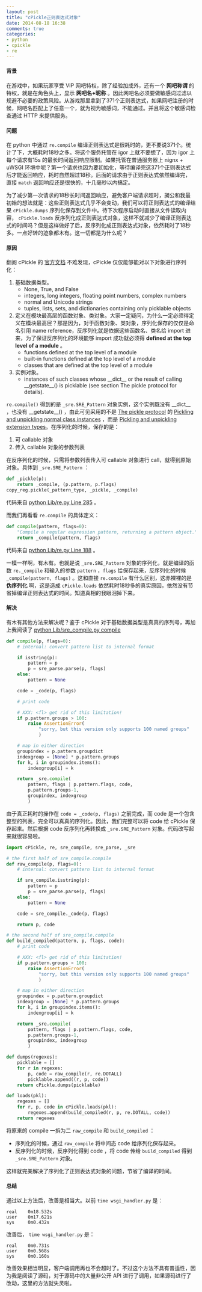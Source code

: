 ```yaml
---
layout: post
title: "cPickle正则表达式对象"
date: 2014-08-18 16:38
comments: true
categories: 
- python
- cpickle
- re
---
```


#### 背景

在游戏中，如果玩家享受 VIP 网吧特权，除了经验加成外，还有一个 **网吧称谓** 的特权，就是在角色头上，显示 **网吧名+昵称** 。因此网吧名必须要做敏感词过滤以规避不必要的政策风险。从游戏那里拿到了371个正则表达式，如果网吧注册的时候，网吧名匹配上了任意一个，就为视为敏感词，不能通过。并且将这个敏感词检查通过 HTTP 来提供服务。

#### 问题

在 python 中通过 `re.compile` 编译正则表达式是很耗时的，更不要说371个。统计了下，大概耗时18秒之多。将这个服务托管在 igor 上就不要想了，因为 igor 上每个请求有15s 的最长时间返回响应限制。如果托管在普通服务器上 nignx + uWSGI 环境中呢？第一个请求也因为要初始化，等待编译完这371个正则表达式后才能返回响应，耗时自然超过18秒。后面的请求由于正则表达式依然编译完，直接 `match` 返回响应还是很快的，十几毫秒以内搞定。

为了减少第一次请求的18秒长时间返回响应，避免客户端请求超时，昶公和我最初始的想法就是：这些正则表达式几乎不会变动，我们可以将正则表达式的编译结果 `cPickle.dumps` 序列化保存到文件中。待下次程序启动时直接从文件读取内容， `cPickle.loads` 反序列化成正则表达式对象，这样不就减少了编译正则表达式的时间吗？但是这样做好了后，反序列化成正则表达式对象，依然耗时了18秒多。一点好转的迹象都木有。这一切都是为什么呢？

#### 原因

翻阅 cPickle 的 [官方文档](https://docs.python.org/2/library/pickle.html) 不难发现，cPickle 仅仅能够能对以下对象进行序列化：

1. 基础数据类型。
   * None, True, and False
   * integers, long integers, floating point numbers, complex numbers
   * normal and Unicode strings
   * tuples, lists, sets, and dictionaries containing only picklable objects
2. 定义在模块最高层的函数对象、类对象。大家一定疑问，为什么一定必须得定义在模块最高层？那是因为，对于函数对象、类对象，序列化保存的仅仅是命名引用 name reference，反序列化就是依据这些函数名、类名给 import 进来，为了保证反序列化的环境能够 import 成功就必须得 **defined at the top level of a module** 。
   * functions defined at the top level of a module
   * built-in functions defined at the top level of a module
   * classes that are defined at the top level of a module
3. 实例对象。
   * instances of such classes whose \_\_dict\_\_ or the result of calling \_\_getstate\_\_() is picklable (see section The pickle protocol for details).
   
`re.compile()` 得到的是 `_sre.SRE_Pattern` 对象实例，这个实例既没有 \_\_dict\_\_ ，也没有 \_\_getstate\_\_() ，由此可见采用的不是 [The pickle protocol](https://docs.python.org/2/library/pickle.html#the-pickle-protocol) 的 [Pickling and unpickling normal class instances](https://docs.python.org/2/library/pickle.html#pickling-and-unpickling-normal-class-instances) ，而是 [Pickling and unpickling extension types](https://docs.python.org/2/library/pickle.html#pickling-and-unpickling-extension-types)。在序列化的时候，保存的是：

1. 可 callable 对象
2. 传入 callable 对象的参数列表

在反序列化的时候，只需将参数列表传入可 callable 对象进行 call，就得到原始对象。具体到 `_sre.SRE_Pattern` ：

~~~ python
def _pickle(p):
    return _compile, (p.pattern, p.flags)
copy_reg.pickle(_pattern_type, _pickle, _compile)
~~~


代码来自 [python Lib/re.py Line 285](http://hg.python.org/cpython/file/c9910fd022fc/#l285) 。

而我们再看看 `re.compile` 的具体定义：

~~~ python
def compile(pattern, flags=0):
    "Compile a regular expression pattern, returning a pattern object."
    return _compile(pattern, flags)
~~~
        
代码来自 [python Lib/re.py Line 188](http://hg.python.org/cpython/file/c9910fd022fc/#l188) 。

一模一样啊，有木有。也就是说 `_sre.SRE_Pattern` 对象的序列化，就是编译的函数 `re._compile` 和输入的参数 `pattern` ，`flags` 给保存起来，反序列化的时候 `_compile(pattern, flags)` 。这和直接 `re.compile` 有什么区别，这赤裸裸的是 **伪序列化** 啊，这是造成 `cPickle.loads` 依然耗时18秒多的真实原因，依然没有节省掉编译正则表达式的时间。知道真相的我眼泪掉下来。

#### 解决

有木有其他方法来解决呢？鉴于 cPickle 对于基础数据类型是真真的序列号，再加上我阅读了 [python Lib/sre_compile.py compile](http://hg.python.org/cpython/file/c9910fd022fc/Lib/sre_compile.py#l501)

~~~ python
def compile(p, flags=0):
    # internal: convert pattern list to internal format

    if isstring(p):
        pattern = p
        p = sre_parse.parse(p, flags)
    else:
        pattern = None

    code = _code(p, flags)

    # print code

    # XXX: <fl> get rid of this limitation!
    if p.pattern.groups > 100:
        raise AssertionError(
            "sorry, but this version only supports 100 named groups"
            )

    # map in either direction
    groupindex = p.pattern.groupdict
    indexgroup = [None] * p.pattern.groups
    for k, i in groupindex.items():
        indexgroup[i] = k

    return _sre.compile(
        pattern, flags | p.pattern.flags, code,
        p.pattern.groups-1,
        groupindex, indexgroup
        )
~~~

由于真正耗时的操作在 `code = _code(p, flags)` 之前完成，而 code 是一个包含整型的列表，完全可以真真的序列化。因此，我们完整可以将 code 给 cPickle 保存起来。然后根据 code 反序列化再转换成 `_sre.SRE_Pattern` 对象。代码改写起来就很容易啦。

~~~ python
import cPickle, re, sre_compile, sre_parse, _sre

# the first half of sre_compile.compile
def raw_compile(p, flags=0):
    # internal: convert pattern list to internal format

    if sre_compile.isstring(p):
        pattern = p
        p = sre_parse.parse(p, flags)
    else:
        pattern = None

    code = sre_compile._code(p, flags)

    return p, code

# the second half of sre_compile.compile
def build_compiled(pattern, p, flags, code):
    # print code

    # XXX: <fl> get rid of this limitation!
    if p.pattern.groups > 100:
        raise AssertionError(
            "sorry, but this version only supports 100 named groups"
            )

    # map in either direction
    groupindex = p.pattern.groupdict
    indexgroup = [None] * p.pattern.groups
    for k, i in groupindex.items():
        indexgroup[i] = k

    return _sre.compile(
        pattern, flags | p.pattern.flags, code,
        p.pattern.groups-1,
        groupindex, indexgroup
        )

def dumps(regexes):
    picklable = []
    for r in regexes:
        p, code = raw_compile(r, re.DOTALL)
        picklable.append((r, p, code))
    return cPickle.dumps(picklable)

def loads(pkl):
    regexes = []
    for r, p, code in cPickle.loads(pkl):
        regexes.append(build_compiled(r, p, re.DOTALL, code))
    return regexes
~~~

将原来的 compile 一拆为二 `raw_compile` 和 `build_compiled` ：

* 序列化的时候，通过 `raw_compile` 将中间态 code 给序列化保存起来。
* 反序列化的时候，反序列化得到 code ，将 code 传给 `build_compiled` 得到 `_sre.SRE_Pattern` 对象。

这样就完美解决了序列化了正则表达式对象的问题，节省了编译的时间。


#### 总结

通过以上方法后，改善是相当大。以前 `time wsgi_handler.py` 是：

~~~ shell
real    0m18.532s
user    0m17.621s
sys     0m0.432s
~~~

改善后， `time wsgi_handler.py` 是：

~~~ shell
real    0m0.731s
user    0m0.568s
sys     0m0.160s
~~~
    
改善效果相当明显，客户端调用再也不会超时了。不过这个方法不具有普适性，因为我是阅读了源码，对于源码中的大量非公开 API 进行了调用，如果源码进行了改动，这里的方法就失灵啦。
